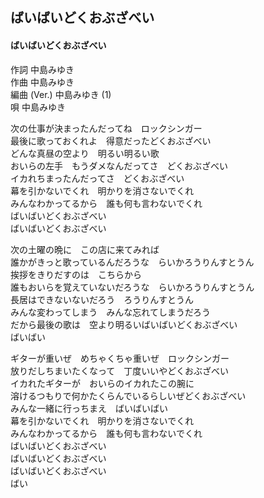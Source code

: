 ## ばいばいどくおぶざべい
#### ばいばいどくおぶざべい

作詞      中島みゆき  
作曲      中島みゆき  
編曲 (Ver.)  中島みゆき (1)  
唄      中島みゆき  



次の仕事が決まったんだってね　ロックシンガー  
最後に歌っておくれよ　得意だったどくおぶざべい  
どんな真昼の空より　明るい明るい歌  
おいらの左手　もうダメなんだってさ　どくおぶざべい  
イカれちまったんだってさ　どくおぶざべい  
幕を引かないでくれ　明かりを消さないでくれ  
みんなわかってるから　誰も何も言わないでくれ  
ばいばいどくおぶざべい  
ばいばいどくおぶざべい  
  
次の土曜の晩に　この店に来てみれば  
誰かがきっと歌っているんだろうな　らいかろうりんすとうん  
挨拶をきりだすのは　こちらから  
誰もおいらを覚えていないだろうな　らいかろうりんすとうん  
長居はできないないだろう　ろうりんすとうん  
みんな変わってしまう　みんな忘れてしまうだろう  
だから最後の歌は　空より明るいばいばいどくおぶざべい  
ばいばい  
  
ギターが重いぜ　めちゃくちゃ重いぜ　ロックシンガー  
放りだしちまいたくなって　丁度いいやどくおぶざべい  
イカれたギターが　おいらのイカれたこの腕に  
溶けるつもりで何かたくらんでいるらしいぜどくおぶざべい  
みんな一緒に行っちまえ　ばいばいばい  
幕を引かないでくれ　明かりを消さないでくれ  
みんなわかってるから　誰も何も言わないでくれ  
ばいばいどくおぶざべい  
ばいばいどくおぶざべい  
ばいばいどくおぶざべい  
ばい  